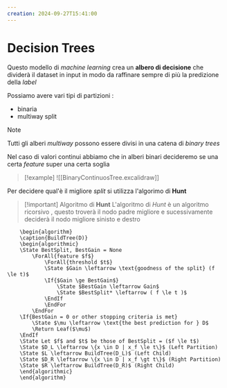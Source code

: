 ```yaml
---
creation: 2024-09-27T15:41:00
---
```

# Decision Trees

Questo modello di *machine learning* crea un **albero di decisione** che dividerà il dataset in input in modo da raffinare sempre di più la predizione della *label* 

Possiamo avere vari tipi di partizioni :
+ binaria
+ multiway split

>[!note] 
>Tutti gli alberi *multiway* possono essere divisi in una catena di *binary trees* 

Nel caso di valori continui abbiamo che in alberi binari decideremo se una certa *feature* super una certa soglia 

>[!example] 
![[BinaryContinuosTree.excalidraw]]

Per decidere qual'è il migliore *split* si utilizza l'algorimo di **Hunt**

>[!important] Algoritmo di **Hunt**
>L'algoritmo di *Hunt* è un algoritmo ricorsivo , questo troverà il nodo padre migliore e sucessivamente deciderà il nodo migliore sinisto e destro

```pseudo
	\begin{algorithm}
	\caption{BuildTree(D)}
	\begin{algorithmic}
	\State BestSplit, BestGain = None
		\ForAll{feature $f$}
			\ForAll{threshold $t$}
			\State $Gain \leftarrow \text{goodness of the split} (f \le t)$
			\If{$Gain \ge BestGain$}
				\State $BestGain \leftarrow Gain$
				\State $BestSplit* \leftarrow ( f \le t )$
            \EndIf
            \EndFor
        \EndFor
    \If{BestGain = 0 or other stopping criteria is met}
	    \State $\mu \leftarrow \text{the best prediction for } D$
	    \Return Leaf($\mu$)
    \EndIf
    \State Let $f$ and $t$ be those of BestSplit = ($f \le t$)
    \State $D_L \leftarrow \{x \in D | x_f \le t\}$ (Left Partition)
    \State $L \leftarrow BuildTree(D_L)$ (Left Child)
    \State $D_R \leftarrow \{x \in D | x_f \gt t\}$ (Right Partition) 
    \State $R \leftarrow BuildTree(D_R)$ (Right Child)
	\end{algorithmic}
	\end{algorithm}
```

